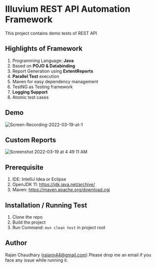 # Illuvium REST API Automation Framework

This project contains demo tests of REST API

## Highlights of Framework

1. Programming Language: **Java**
2. Based on **POJO & Databinding**
3. Report Generation using **ExtentReports**
4. **Parallel Test** execution
5. Maven for easy dependency management
6. TestNG as Testing framework
7. **Logging Support**
8. Atomic test cases

## Demo
![Screen-Recording-2022-03-19-at-1](https://user-images.githubusercontent.com/60035342/159111416-c40cf615-d3e7-4d9a-ab9a-cd6bcdb6bd8d.gif)

## Custom Reports
![Screenshot 2022-03-19 at 4 49 11 AM](https://user-images.githubusercontent.com/60035342/159096589-34fd2b3c-caa0-43a8-8a4a-1c49d8e54c88.png)

## Prerequisite

1. IDE: IntelliJ Idea or Eclipse
2. OpenJDK 11: https://jdk.java.net/archive/
3. Maven: https://maven.apache.org/download.cgi

## Installation / Running Test
1. Clone the repo
2. Build the project
3. Run Command: <code>mvn clean test</code> in project root

## Author
Rajan Chaudhary (rajann44@gmail.com)
Please drop me an email if you face any issue while running it.
